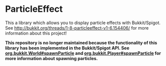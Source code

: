 ParticleEffect
==============

This a library which allows you to display particle effects with Bukkit/Spigot. See http://bukkit.org/threads/1-8-particleeffect-v1-6.154406/ for more information about this project!

**This repository is no longer maintained because the functionality of this library has been implemented in the Bukkit/Spigot API. See [org.bukkit.World#spawnParticle](https://hub.spigotmc.org/javadocs/bukkit/org/bukkit/World.html#spawnParticle(org.bukkit.Particle,double,double,double,int)) and [org.bukkit.Player#spawnParticle](https://hub.spigotmc.org/javadocs/bukkit/org/bukkit/entity/Player.html#spawnParticle(org.bukkit.Particle,double,double,double,int)) for more information about spawning particles.**
